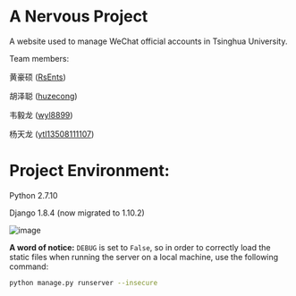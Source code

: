 # A Nervous Project

A website used to manage WeChat official accounts in Tsinghua University.

Team members:

黄豪硕 ([RsEnts](https://github.com/RsEnts))

胡泽聪 ([huzecong](https://github.com/huzecong))

韦毅龙 ([wyl8899](https://github.com/wyl8899))

杨天龙 ([ytl13508111107](https://github.com/ytl13508111107))



# Project Environment:

Python 2.7.10

Django 1.8.4 (now migrated to 1.10.2)

![image](imgs/logo.png)


**A word of notice:** `DEBUG` is set to `False`, so in order to correctly load the static files when running the server on a local machine, use the following command:
```bash
python manage.py runserver --insecure
```

